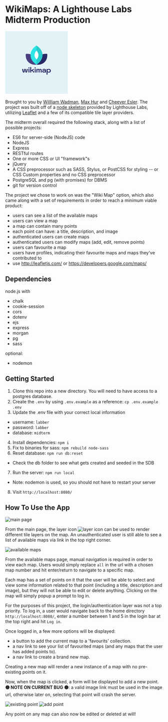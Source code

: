 # WikiMaps: A Lighthouse Labs Midterm Production

![wikimap logo](https://raw.githubusercontent.com/Thornrose/WikiMap/master/wikimap.png)

Brought to you by [Willliam Wadman](https://github.com/WilWadman), [Max Hur](https://github.com/doublefriedtofu) and [Cheever Esler](https://github.com/Thornrose). The project was built off of a [node skeleton](https://github.com/lighthouse-labs/node-skeleton) provided by Lighthouse Labs, utilizing [Leaflet](https://leafletjs.com/) and a few of its compatible tile layer providers.

The midterm overall required the following stack, along with a list of possible projects:

- ES6 for server-side (NodeJS) code
- NodeJS
- Express
- RESTful routes
- One or more CSS or UI "framework"s
- jQuery
- A CSS preprocessor such as SASS, Stylus, or PostCSS for styling -- or CSS Custom properties and no CSS preprocessor
- PostgreSQL and pg (with promises) for DBMS
- git for version control

The project we chose to work on was the "Wiki Map" option, which also came along with a set of requirements in order to reach a minimum viable product:

- users can see a list of the available maps
- users can view a map
- a map can contain many points
- each point can have: a title, description, and image
- authenticated users can create maps
- authenticated users can modify maps (add, edit, remove points)
- users can favourite a map
- users have profiles, indicating their favourite maps and maps they've contributed to
- use http://leafletjs.com/ or https://developers.google.com/maps/

## Dependencies
node.js with
- chalk
- cookie-session
- cors
- dotenv
- ejs
- express
- morgan
- pg
- sass

optional:
- nodemon


## Getting Started
1. Clone this repo into a new directory. You will need to have access to a postgres database.
2. Create the `.env` by using `.env.example` as a reference: `cp .env.example .env`
3. Update the .env file with your correct local information 
  - username: `labber` 
  - password: `labber` 
  - database: `midterm`
4. Install dependencies: `npm i`
5. Fix to binaries for sass: `npm rebuild node-sass`
6. Reset database: `npm run db:reset`
  - Check the db folder to see what gets created and seeded in the SDB
7. Run the server: `npm run local`
  - Note: nodemon is used, so you should not have to restart your server
8. Visit `http://localhost:8080/`




## How To Use the App
![main page]()

 From the main page, the layer icon ![layer icon]() can be used to render different tile layers on the map. An unauthenticated user is still able to see a list of available maps via link in the top right corner.

![available maps]()

From the available maps page, manual navigation is required in order to view each map. Users would simply replace `all` in the url with a chosen map number and hit enter/return to navigate to a specific map. 

Each map has a set of points on it that the user will be able to select and view some information related to that point (including a title, description and image), but they will not be able to edit or delete anything. Clicking on the map will simply popup a prompt to log in.

For the purposes of this project, the login/authentication layer was not a top priority. To log in, a user would navigate back to the home directory `http://localhost:8080/`, enter a number between 1 and 5 in the login bar at the top right and hit `Log in`.

Once logged in, a few more options will be displayed: 
- a button to add the current map to a 'favourits' collection.
- a nav link to see your list of favourited maps (and any maps that the user has added points to).
- a nav link to create a brand new map.

Creating a new map will render a new instance of a map with no pre-existing points on it.

Now, when the map is clicked, a form will be displayed to add a new point. **🟡 NOTE ON CURRENT BUG 🟡**: a valid image link must be used in the image url, otherwise later on, selecting that point will crash the server.

![existing point]() ![add point]() 

Any point on any map can also now be edited or deleted at will!

